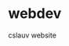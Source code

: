 # webdev
cslauv website

<!--
  Hey guys,
    The files that branch out from the master will follow the naming convention change_nameOfTheChange so that we know what changes are made for that specific file. Once it is confirm and there's no errors in the code, the changes will be finalized to the master webpage.
  
   Also, please send out a message to slack to notify that there's a change waiting for approval.
  
    Let's finish this guys :)
-->
